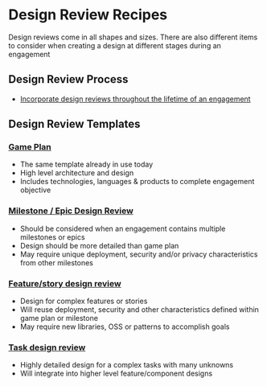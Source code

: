 # Design Review Recipes

Design reviews come in all shapes and sizes. There are also different items to consider when creating a design at different stages during an engagement

## Design Review Process

- [Incorporate design reviews throughout the lifetime of an engagement](./recipes/engagement-process.md)

## Design Review Templates

### [Game Plan](./high-level-design-recipe.md)

- The same template already in use today
- High level architecture and design
- Includes technologies, languages & products to complete engagement objective

### [Milestone / Epic Design Review](./milestone-epic-design-review-recipe.md)

- Should be considered when an engagement contains multiple milestones or epics
- Design should be more detailed than game plan
- May require unique deployment, security and/or privacy characteristics from other milestones

### [Feature/story design review](./feature-story-design-review-template.md)

- Design for complex features or stories
- Will reuse deployment, security and other characteristics defined within game plan or milestone
- May require new libraries, OSS or patterns to accomplish goals

### [Task design review](./task-design-review-template.md)

- Highly detailed design for a complex tasks with many unknowns
- Will integrate into higher level feature/component designs
